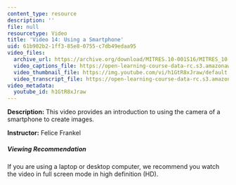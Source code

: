 ```yaml
---
content_type: resource
description: ''
file: null
resourcetype: Video
title: 'Video 14: Using a Smartphone'
uid: 61b902b2-1ff3-85e8-0755-c7db49edaa95
video_files:
  archive_url: https://archive.org/download/MITRES.10-001S16/MITRES_10-001S16_Track18_300k.mp4
  video_captions_file: https://open-learning-course-data-rc.s3.amazonaws.com/res-10-001-making-science-and-engineering-pictures-a-practical-guide-to-presenting-your-work-spring-2016/6de843aa96fb598a9051c6c5c81f12a3_h1GtR8xJraw.vtt
  video_thumbnail_file: https://img.youtube.com/vi/h1GtR8xJraw/default.jpg
  video_transcript_file: https://open-learning-course-data-rc.s3.amazonaws.com/res-10-001-making-science-and-engineering-pictures-a-practical-guide-to-presenting-your-work-spring-2016/d6248194989f54bf6b73346cb0730d54_h1GtR8xJraw.pdf
video_metadata:
  youtube_id: h1GtR8xJraw
---
```


**Description:** This video provides an introduction to using the camera of a smartphone to create images.

**Instructor:** Felice Frankel

##### Viewing Recommendation

If you are using a laptop or desktop computer, we recommend you watch the video in full screen mode in high definition (HD).